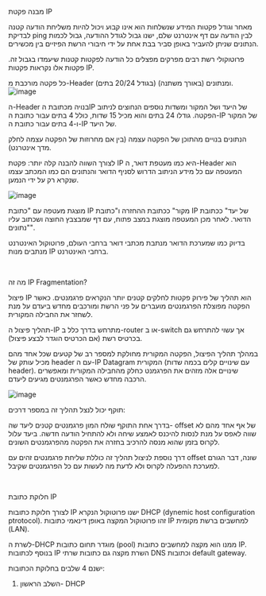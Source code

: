 מבנה פקטת IP  

מאחר וגודל פקטות המידע שנשלחות הוא אינו קבוע ויכול להיות משליחת הודעה קטנה לבדיקת ping לבין הודעה עם דף אינטרנט שלם, ישנו גבול לגודל ההודעה, גבול לכמות הנתונים שניתן להעביר באופן סביר בבת אחת על ידי חיבורי הרשת הפיזיים בין מכשירים.

פרוטוקולי רשת רבים מפרקים מפצלים כל הודעה לפקטות קטנות שיעמדו בגבול זה. פקטות אלו נקראות פקטות IP.

כל פקטה מורכבת מ-Header (בגודל 20/24 בתים) ומנתונים (באורך משתנה).
![image](https://github.com/user-attachments/assets/07282311-fbb9-449e-901c-634eef39bc7b)



ה-Header בנויה מכתובת הIP של היעד ושל המקור ומשדות נוספים הנחוצים לניתוב הפקטה. גודלו 24 בתים והוא מכיל 15 שדות, כולל 4 בתים עבור כתובת ה-IP של המקור ו-4 בתים עבור כתובת ה-IP של היעד.

הנתונים בנויים מהתוכן של הפקטה עצמה (בין אם מחרוזות של הפקטה עצמה לחלק מדך אינטרנט).

לצורך השווה להבנה קלה יותר: פקטת IP היא כמו מעטפת דואר, ה-Header הוא המעטפה עם כל מידע הניתוב הדרוש לסניף הדואר והנתונים הם כמו המכתב עצמו שנקרא רק על ידי הנמען.

 ![image](https://github.com/user-attachments/assets/aed36e08-5d63-4612-8668-b3921cd8cde7)

מוצגת מעטפה עם "כתובת IP מקור" ככתובת ההחזרה ו"כתובת IP של יעד" ככתובת הדואר. לאחר מכן המעטפה מוצגת במצב פתוח, עם דף שמבצבץ החוצה ושכתוב עליו "נתונים".

בדיוק כמו שמערכת הדואר מנתבת מכתבי דואר ברחבי העולם, פרוטוקול האינטרנט מנתבים מנות IP ברחבי האינטרנט.

<br>

מה זה IP Fragmentation?  

פיצול IP הוא תהליך של פירוק פקטות לחלקים קטנים יותר הנקראים פרגמנטים. כאשר הפקטה מפוצלת הפרגמנטים מועברים על פני הרשת ומורכבים מחדש ביעדם על מנת לשחזר את החבילה המקורית.

תהליך פיצול ה-IP מתרחש בדרך כלל ב-router או ב-switch אך עשוי להתרחש גם בכרטיס רשת (אם הכרטיס הוגדר לבצע פיצול). 

במהלך תהליך הפיצול, הפקטה המקורית מחולקת למספר רב של קטעים שכל אחד מהם מכיל עותק של header עם ה-IP Datagram המקורית (עם שינויים קלים בכמה שדות header). שינויים אלה מזהים את הפרגמנט כחלק מהחבילה המקורית ומאפשרים הרכבה מחדש כאשר הפרגמנטים מגיעים ליעדם.

![image](https://github.com/user-attachments/assets/2b72e541-1270-41fd-91f1-dc4d50a89767)

תוקף יכול לנצל תהליך זה במספר דרכים:

בדרך אחת התוקף שולח המון פרגמנטים קטנים ליעד שה- offset של אף אחד מהם לא שווה לאפס על מנת לנסות להיכנס לאמצע שיחה ולא להתחיל הודעה חדשה. ביעד עלול לקרוס בזמן שהוא מנסה להרכיב בחזרה את הפקטה מהפרגמנטים השונים.

דרך נוספת לניצול תהליך זה כוללת שליחת פרגמנטים זהים עם offset שונה, דבר הגורם למערכת ההפעלה לקרוס ולא לדעת מה לעשות עם כל הפרגמנטים שקיבל.


<br>

חלוקת כתובת IP  

לצורך חלוקת כתובות IP ישנו פרוטוקול הנקרא DHCP (dynemic host configuration ptrotocol). זהו פרוטוקול המקצה באופן דינאמי כתובות IP למחשבים ברשת מקומית (LAN). 

לשרת ה-DHCP מוגדר תחום כתובות (pool) ממנו הוא מקצה למחשבים כתובות IP. בנוסף לכתובות IP השרת מקצה גם כתובות שרתי DNS וכתובות default gateway.

ישנם 4 שלבים בחלוקת הכתובות:

1. השלב הראשון- DHCP 
